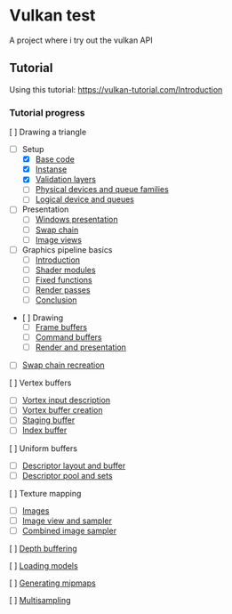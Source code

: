 # Vulkan test
A project where i try out the vulkan API

## Tutorial
Using this tutorial: 
    https://vulkan-tutorial.com/Introduction

### Tutorial progress
[ ] Drawing a triangle
- [ ] Setup
  - [x] [Base code](https://vulkan-tutorial.com/Drawing_a_triangle/Setup/Base_code)
  - [x] [Instanse](https://vulkan-tutorial.com/Drawing_a_triangle/Setup/Instance)
  - [x] [Validation layers](https://vulkan-tutorial.com/Drawing_a_triangle/Setup/Validation_layers)
  - [ ] [Physical devices and queue families](https://vulkan-tutorial.com/Drawing_a_triangle/Setup/Physical_devices_and_queue_families)
  - [ ] [Logical device and queues](https://vulkan-tutorial.com/Drawing_a_triangle/Setup/Logical_device_and_queues)
  
- [ ] Presentation
  - [ ] [Windows presentation](https://vulkan-tutorial.com/Drawing_a_triangle/Presentation/Window_surface)
  - [ ] [Swap chain](https://vulkan-tutorial.com/Drawing_a_triangle/Presentation/Swap_chain)
  - [ ] [Image views](https://vulkan-tutorial.com/Drawing_a_triangle/Presentation/Image_views)
  
- [ ] Graphics pipeline basics
  - [ ] [Introduction](https://vulkan-tutorial.com/Drawing_a_triangle/Graphics_pipeline_basics/Introduction)
  - [ ] [Shader modules](https://vulkan-tutorial.com/Drawing_a_triangle/Graphics_pipeline_basics/Shader_modules)
  - [ ] [Fixed functions](https://vulkan-tutorial.com/Drawing_a_triangle/Graphics_pipeline_basics/Fixed_functions)
  - [ ] [Render passes](https://vulkan-tutorial.com/Drawing_a_triangle/Graphics_pipeline_basics/Render_passes)
  - [ ] [Conclusion](https://vulkan-tutorial.com/Drawing_a_triangle/Graphics_pipeline_basics/Conclusion)
  
- [ ] Drawing
  - [ ] [Frame buffers](https://vulkan-tutorial.com/Drawing_a_triangle/Drawing/Framebuffers)
  - [ ] [Command buffers](https://vulkan-tutorial.com/Drawing_a_triangle/Drawing/Command_buffers)
  - [ ] [Render and presentation](https://vulkan-tutorial.com/Drawing_a_triangle/Drawing/Rendering_and_presentation)
  
- [ ] [Swap chain recreation](https://vulkan-tutorial.com/Drawing_a_triangle/Swap_chain_recreation)

[ ] Vertex buffers
- [ ] [Vortex input description](https://vulkan-tutorial.com/Drawing_a_triangle/Swap_chain_recreation)
- [ ] [Vortex buffer creation](https://vulkan-tutorial.com/Vertex_buffers/Vertex_buffer_creation)
- [ ] [Staging buffer](https://vulkan-tutorial.com/Vertex_buffers/Staging_buffer)
- [ ] [Index buffer](https://vulkan-tutorial.com/Vertex_buffers/Index_buffer)

[ ] Uniform buffers
- [ ] [Descriptor layout and buffer](https://vulkan-tutorial.com/Uniform_buffers/Descriptor_layout_and_buffer)
- [ ] [Descriptor pool and sets](https://vulkan-tutorial.com/Uniform_buffers/Descriptor_pool_and_sets)

[ ] Texture mapping
- [ ] [Images](https://vulkan-tutorial.com/Texture_mapping/Images)
- [ ] [Image view and sampler](https://vulkan-tutorial.com/Texture_mapping/Image_view_and_sampler)
- [ ] [Combined image sampler](https://vulkan-tutorial.com/Texture_mapping/Combined_image_sampler)

[ ] [Depth buffering](https://vulkan-tutorial.com/Depth_buffering) 

[ ] [Loading models](https://vulkan-tutorial.com/Loading_models)

[ ] [Generating mipmaps](https://vulkan-tutorial.com/Generating_Mipmaps)

[ ] [Multisampling](https://vulkan-tutorial.com/Multisampling)
